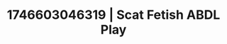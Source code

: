 ---
categories:
- Cosmic sensuality
- AI-generated
- Sensual slow talk
- Pierced & proud
- ASMR
- Soft domination
- Cosplay
- 3D erotic games
image: /assets/images/1746603046319.jpg
layout: post
seo:
  description: Featured content with exclusive ABDL Play, Scat Fetish. HD images available.
  keywords: ABDL Play, Scat Fetish
  og_image: /assets/images/1746603046319.jpg
  schema_type: VisualArtwork
tags:
- ABDL Play
- Scat Fetish
- '#1746603046319'
title: 1746603046319 | Scat Fetish ABDL Play
---
